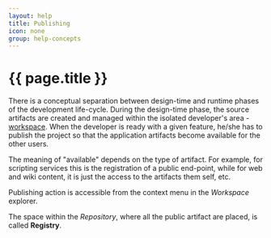 ```yaml
---
layout: help
title: Publishing
icon: none
group: help-concepts
---
```


{{ page.title }}
===

There is a conceptual separation between design-time and runtime phases of the development life-cycle.
During the design-time phase, the source artifacts are created and managed within the isolated developer's area - [workspace](concepts_workspace.html).
When the developer is ready with a given feature, he/she has to publish the project so that the application artifacts become available for the other users. 

The meaning of "available" depends on the type of artifact. For example, for scripting services this is the registration of a public end-point, while for web and wiki content, it is just the access to the artifacts them self, etc.

Publishing action is accessible from the context menu in the *Workspace* explorer.

The space within the *Repository*, where all the public artifact are placed, is called **Registry**.

